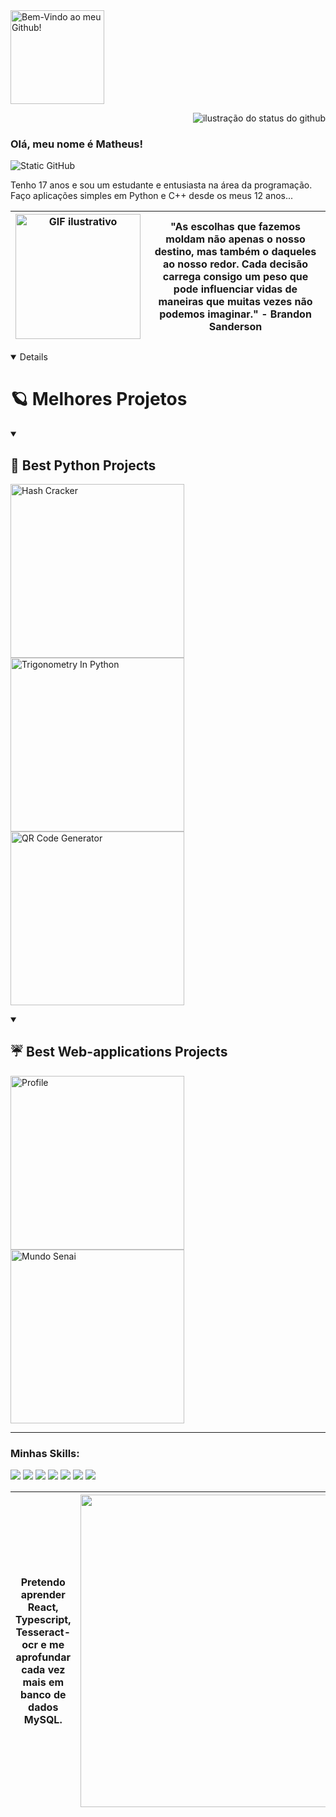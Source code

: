 <a href="https://git.io/typing-svg">
    <img src="https://readme-typing-svg.demolab.com/?lines=Bem-Vindo+ao+meu+Github!&color=F8EFD3&size=29" alt="Bem-Vindo ao meu Github!" style="height: 150px;">
</a>

<img align='right' src="https://github-readme-stats.vercel.app/api?username=Marqu3si3&show_icons=true&title_color=783c00&text_color=af552e&icon_color=783c00&bg_color=f8efd4&cache_seconds=2300" alt="ilustração do status do github"> <br>

### Olá, meu nome é Matheus!

<img src="https://img.shields.io/static/v1?label=Overview&message=Matheus&color=f8efd4&style=for-the-badge&logo=GitHub" alt="Static GitHub">

<p>Tenho 17 anos e sou um estudante e entusiasta na área da programação. Faço aplicações simples em Python e C++ desde os meus 12 anos...</p>

| <img src="https://i.pinimg.com/originals/8d/d1/76/8dd176c04a07c37b80a640dbc73382ff.gif" alt="GIF ilustrativo" width="200"> | "As escolhas que fazemos moldam não apenas o nosso destino, mas também o daqueles ao nosso redor. Cada decisão carrega consigo um peso que pode influenciar vidas de maneiras que muitas vezes não podemos imaginar." - Brandon Sanderson
| --- | --- |

<details open> 
  <h1>🪐 Melhores Projetos</h1>
  <details open> 
    <summary><h2>🐍 Best Python Projects</h2></summary>
     <p align="left" style="margin-top: 10px;">
     <a href="https://github.com/endChuva/HashCracker"><img width="278" src="https://denvercoder1-github-readme-stats.vercel.app/api/pin/?username=endChuva&repo=HashCracker&theme=react&bg_color=1F222E&title_color=306998&hide_border=true&icon_color=F8D866&show_icons=false" alt="Hash Cracker"></a>
     <a href="https://github.com/endChuva/TrigonometryInPython"><img width="278" src="https://denvercoder1-github-readme-stats.vercel.app/api/pin/?username=endChuva&repo=TrigonometryInPython&theme=react&bg_color=1F222E&title_color=306998&hide_border=true&icon_color=F8D866&show_icons=false" alt="Trigonometry In Python"></a>
     <a href="https://github.com/endChuva/QR-Generator"><img width="278" src="https://denvercoder1-github-readme-stats.vercel.app/api/pin/?username=endChuva&repo=QR-Generator&theme=react&bg_color=1F222E&title_color=306998&hide_border=true&icon_color=F8D866&show_icons=false" alt="QR Code Generator"></a>
     </p>
  </details>
  <details open> 
    <summary><h2>☔️ Best Web-applications Projects</h2></summary>
     <p align="left" style="margin-top: 10px;">
     <a href="https://github.com/endChuva/Profile">
  <img width="278" src="https://denvercoder1-github-readme-stats.vercel.app/api/pin/?username=endChuva&repo=Profile&theme=react&bg_color=1F222E&title_color=F8D866&hide_border=true&icon_color=F8D866&show_icons=false" alt="Profile">
</a>
<a href="https://github.com/endChuva/Mundo-Senai">
  <img width="278" src="https://denvercoder1-github-readme-stats.vercel.app/api/pin/?username=endChuva&repo=Mundo-Senai&theme=react&bg_color=1F222E&title_color=F8D866&hide_border=true&icon_color=F8D866&show_icons=false" alt="Mundo Senai">
</a>
     </p>
  </details>
</details>

<hr>

### Minhas Skills:
<p>
<img src="https://img.shields.io/badge/JavaScript-F7DF1E?style=for-the-badge&logo=javascript&logoColor=black">
<img src="https://img.shields.io/badge/HTML5-E34F26?style=for-the-badge&logo=html5&logoColor=white">
<img src="https://img.shields.io/badge/Python-14354C?style=for-the-badge&logo=python&logoColor=white">
<img src="https://img.shields.io/badge/MySQL-00000F?style=for-the-badge&logo=mysql&logoColor=white">
<img src="https://img.shields.io/badge/C%2B%2B-00599C?style=for-the-badge&logo=c%2B%2B&logoColor=white">
<img src="https://img.shields.io/badge/Flask-000000?style=for-the-badge&logo=flask&logoColor=white">
<img src="https://img.shields.io/badge/CSS3-1572B6?style=for-the-badge&logo=css3&logoColor=white">
</p>

| Pretendo aprender React, Typescript, Tesseract-ocr e me aprofundar cada vez mais em banco de dados MySQL. | <img src="https://github-readme-stats.vercel.app/api/top-langs/?username=Marqu3si3&layout=compact&bg_color=f8efd4&title_color=783c00&text_color=000000&icon_color=783c00" width="500"> |
| --- | --- |
